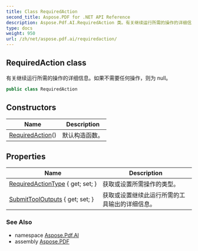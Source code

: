 ```yaml
---
title: Class RequiredAction
second_title: Aspose.PDF for .NET API Reference
description: Aspose.Pdf.AI.RequiredAction 类。有关继续运行所需的操作的详细信息。如果不需要任何操作，则为 null
type: docs
weight: 950
url: /zh/net/aspose.pdf.ai/requiredaction/
---
```

## RequiredAction class

有关继续运行所需的操作的详细信息。如果不需要任何操作，则为 null。

```csharp
public class RequiredAction
```

## Constructors

| Name | Description |
| --- | --- |
| [RequiredAction](requiredaction/)() | 默认构造函数。 |

## Properties

| Name | Description |
| --- | --- |
| [RequiredActionType](../../aspose.pdf.ai/requiredaction/requiredactiontype/) { get; set; } | 获取或设置所需操作的类型。 |
| [SubmitToolOutputs](../../aspose.pdf.ai/requiredaction/submittooloutputs/) { get; set; } | 获取或设置继续此运行所需的工具输出的详细信息。 |

### See Also

* namespace [Aspose.Pdf.AI](../../aspose.pdf.ai/)
* assembly [Aspose.PDF](../../)